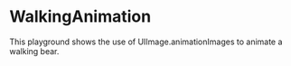 # WalkingAnimation

This playground shows the use of UIImage.animationImages to animate a walking bear.
